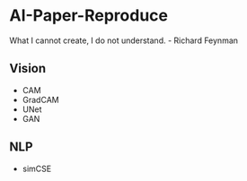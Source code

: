 # AI-Paper-Reproduce

What I cannot create, I do not understand. - Richard Feynman

## Vision
- CAM
- GradCAM
- UNet
- GAN

## NLP
- simCSE 